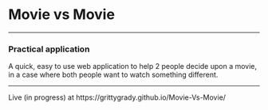 <h1>Movie vs Movie</h1>
<hr>
<h3>Practical application</h3>
A quick, easy to use web application to help 2 people decide upon a movie, in a case where both people want to watch something different.
<hr>
Live (in progress) at https://grittygrady.github.io/Movie-Vs-Movie/
